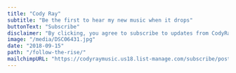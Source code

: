 ```yaml
---
title: "Cody Ray"
subtitle: "Be the first to hear my new music when it drops"
buttonText: "Subscribe"
disclaimer: "By clicking, you agree to subscribe to updates from CodyRayMusic"
image: "/media/DSC06431.jpg"
date: "2018-09-15"
path: "/follow-the-rise/"
mailchimpURL: "https://codyraymusic.us18.list-manage.com/subscribe/post?u=4cd414c7953819aa309bb2fd9&amp;id=dd80d2e2b4"
---
```



